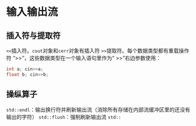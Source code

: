 # 输入输出流

## 插入符与提取符

`<<`插入符。`cout`对象和`cerr`对象有插入符
`>>`提取符。每个数据类型都有重载操作符 “>>”，这些数据类型在一个输入语句里作为“ >>”右边参数使用：

```cpp
int a; cin>>a;
float b; cin>>b;
```

## 操纵算子

`std::endl`：输出换行符并刷新输出流（消除所有存储在内部流缓冲区里的还没有输出的字符）
`std::flush`：强制刷新输出流
`std::`


